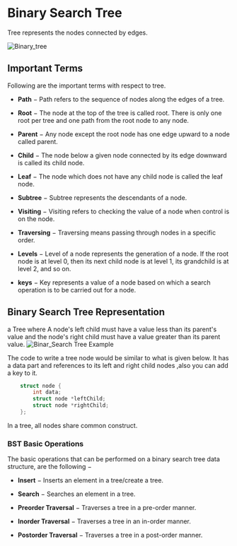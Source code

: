 # Binary Search Tree

Tree represents the nodes connected by edges.

![Binary_tree](https://www.tutorialspoint.com/data_structures_algorithms/images/binary_tree.jpg)

## **Important Terms**

Following are the important terms with respect to tree.

- **Path** − Path refers to the sequence of nodes along the edges of a tree.

- **Root** − The node at the top of the tree is called root. There is only one root per tree and one path from the root node to any node.

- **Parent** − Any node except the root node has one edge upward to a node called parent.

- **Child** − The node below a given node connected by its edge downward is called its child node.

- **Leaf** − The node which does not have any child node is called the leaf node.

- **Subtree** − Subtree represents the descendants of a node.

- **Visiting** − Visiting refers to checking the value of a node when control is on the node.

- **Traversing** − Traversing means passing through nodes in a specific order.

- **Levels** − Level of a node represents the generation of a node. If the root node is at level 0, then its next child node is at level 1, its grandchild is at level 2, and so on.

- **keys** − Key represents a value of a node based on which a search operation is to be carried out for a node.

## Binary Search Tree Representation

a Tree where A node's left child must have a value less than its parent's value and the node's right child must have a value greater than its parent value.
![Binar_Search Tree Example](https://www.tutorialspoint.com/data_structures_algorithms/images/binary_search_tree.jpg)

The code to write a tree node would be similar to what is given below. It has a data part and references to its left and right child nodes ,also you can add a key to it.

```c
    struct node {
        int data;
        struct node *leftChild;
        struct node *rightChild;
    };
```

In a tree, all nodes share common construct.

### **BST Basic Operations**

The basic operations that can be performed on a binary search tree data structure, are the following −

- **Insert** − Inserts an element in a tree/create a tree.

- **Search** − Searches an element in a tree.

- **Preorder Traversal** − Traverses a tree in a pre-order manner.

- **Inorder Traversal** − Traverses a tree in an in-order manner.

- **Postorder Traversal** − Traverses a tree in a post-order manner.
